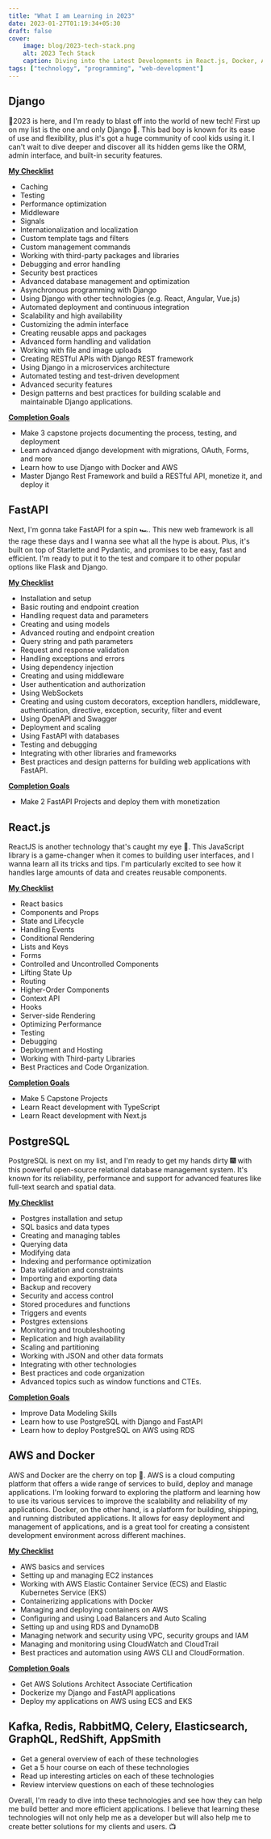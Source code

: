 ```yaml
---
title: "What I am Learning in 2023"
date: 2023-01-27T01:19:34+05:30
draft: false
cover: 
    image: blog/2023-tech-stack.png
    alt: 2023 Tech Stack
    caption: Diving into the Latest Developments in React.js, Docker, AWS, Django and FastAPI 
tags: ["technology", "programming", "web-development"]
---
```




## Django

🚀2023 is here, and I'm ready to blast off into the world of new tech! First up on my list is the one and only Django 🤘. This bad boy is known for its ease of use and flexibility, plus it's got a huge community of cool kids using it. I can't wait to dive deeper and discover all its hidden gems like the ORM, admin interface, and built-in security features.

[**<u>My Checklist</u>**](#)

- Caching
- Testing
- Performance optimization
- Middleware
- Signals
- Internationalization and localization
- Custom template tags and filters
- Custom management commands
- Working with third-party packages and libraries
- Debugging and error handling
- Security best practices
- Advanced database management and optimization
- Asynchronous programming with Django
- Using Django with other technologies (e.g. React, Angular, Vue.js)
- Automated deployment and continuous integration
- Scalability and high availability
- Customizing the admin interface
- Creating reusable apps and packages
- Advanced form handling and validation
- Working with file and image uploads
- Creating RESTful APIs with Django REST framework
- Using Django in a microservices architecture
- Automated testing and test-driven development
- Advanced security features
- Design patterns and best practices for building scalable and maintainable Django applications.

[**<u>Completion Goals</u>**](#)

- Make 3 capstone projects documenting the process, testing, and deployment
- Learn advanced django development with migrations, OAuth, Forms, and more
- Learn how to use Django with Docker and AWS
- Master Django Rest Framework and build a RESTful API, monetize it, and deploy it

## FastAPI

Next, I'm gonna take FastAPI for a spin 🏎. This new web framework is all the rage these days and I wanna see what all the hype is about. Plus, it's built on top of Starlette and Pydantic, and promises to be easy, fast and efficient. I'm ready to put it to the test and compare it to other popular options like Flask and Django.

[**<u>My Checklist</u>**](#)

- Installation and setup
- Basic routing and endpoint creation
- Handling request data and parameters
- Creating and using models
- Advanced routing and endpoint creation
- Query string and path parameters
- Request and response validation
- Handling exceptions and errors
- Using dependency injection
- Creating and using middleware
- User authentication and authorization
- Using WebSockets
- Creating and using custom decorators, exception handlers, middleware, authentication, directive, exception, security, filter and event
- Using OpenAPI and Swagger
- Deployment and scaling
- Using FastAPI with databases
- Testing and debugging
- Integrating with other libraries and frameworks
- Best practices and design patterns for building web applications with FastAPI.

[**<u>Completion Goals</u>**](#)

- Make 2 FastAPI Projects and deploy them with monetization

## React.js

ReactJS is another technology that's caught my eye 🧐. This JavaScript library is a game-changer when it comes to building user interfaces, and I wanna learn all its tricks and tips. I'm particularly excited to see how it handles large amounts of data and creates reusable components.

[**<u>My Checklist</u>**](#)

- React basics
- Components and Props
- State and Lifecycle
- Handling Events
- Conditional Rendering
- Lists and Keys
- Forms
- Controlled and Uncontrolled Components
- Lifting State Up
- Routing
- Higher-Order Components
- Context API
- Hooks
- Server-side Rendering
- Optimizing Performance
- Testing
- Debugging
- Deployment and Hosting
- Working with Third-party Libraries
- Best Practices and Code Organization.

[**<u>Completion Goals</u>**](#)

- Make 5 Capstone Projects
- Learn React development with TypeScript
- Learn React development with Next.js

## PostgreSQL

PostgreSQL is next on my list, and I'm ready to get my hands dirty 🎆 with this powerful open-source relational database management system. It's known for its reliability, performance and support for advanced features like full-text search and spatial data.

[**<u>My Checklist</u>**](#)

- Postgres installation and setup
- SQL basics and data types
- Creating and managing tables
- Querying data
- Modifying data
- Indexing and performance optimization
- Data validation and constraints
- Importing and exporting data
- Backup and recovery
- Security and access control
- Stored procedures and functions
- Triggers and events
- Postgres extensions
- Monitoring and troubleshooting
- Replication and high availability
- Scaling and partitioning
- Working with JSON and other data formats
- Integrating with other technologies
- Best practices and code organization
- Advanced topics such as window functions and CTEs.

[**<u>Completion Goals</u>**](#)

- Improve Data Modeling Skills
- Learn how to use PostgreSQL with Django and FastAPI
- Learn how to deploy PostgreSQL on AWS using RDS

## AWS and Docker

AWS and Docker are the cherry on top 🍒. AWS is a cloud computing platform that offers a wide range of services to build, deploy and manage applications. I'm looking forward to exploring the platform and learning how to use its various services to improve the scalability and reliability of my applications. Docker, on the other hand, is a platform for building, shipping, and running distributed applications. It allows for easy deployment and management of applications, and is a great tool for creating a consistent development environment across different machines.

[**<u>My Checklist</u>**](#)

- AWS basics and services
- Setting up and managing EC2 instances
- Working with AWS Elastic Container Service (ECS) and Elastic Kubernetes Service (EKS)
- Containerizing applications with Docker
- Managing and deploying containers on AWS
- Configuring and using Load Balancers and Auto Scaling
- Setting up and using RDS and DynamoDB
- Managing network and security using VPC, security groups and IAM
- Managing and monitoring using CloudWatch and CloudTrail
- Best practices and automation using AWS CLI and CloudFormation.

[**<u>Completion Goals</u>**](#)

- Get AWS Solutions Architect Associate Certification
- Dockerize my Django and FastAPI applications
- Deploy my applications on AWS using ECS and EKS

## Kafka, Redis, RabbitMQ, Celery, Elasticsearch, GraphQL, RedShift, AppSmith

- Get a general overview of each of these technologies
- Get a 5 hour course on each of these technologies
- Read up interesting articles on each of these technologies
- Review interview questions on each of these technologies

Overall, I'm ready to dive into these technologies and see how they can help me build better and more efficient applications. I believe that learning these technologies will not only help me as a developer but will also help me to create better solutions for my clients and users. 📺
